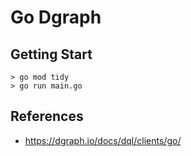 # Go Dgraph

## Getting Start

```shell
> go mod tidy
> go run main.go
```

## References
- https://dgraph.io/docs/dql/clients/go/

